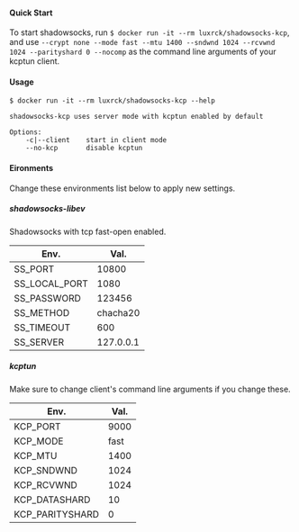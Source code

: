 #### Quick Start
To start shadowsocks, run `$ docker run -it --rm luxrck/shadowsocks-kcp`, and use `--crypt none --mode fast --mtu 1400 --sndwnd 1024 --rcvwnd 1024 --parityshard 0 --nocomp` as the command line arguments of your kcptun client.

#### Usage
`$ docker run -it --rm luxrck/shadowsocks-kcp --help`

	shadowsocks-kcp uses server mode with kcptun enabled by default

	Options:
		-c|--client    start in client mode
		--no-kcp       disable kcptun

#### Eironments
Change these environments list below to apply new settings.

##### shadowsocks-libev
Shadowsocks with tcp fast-open enabled.

Env.         | Val.
-------------|--------
SS_PORT      |10800
SS_LOCAL_PORT|1080
SS_PASSWORD  |123456
SS_METHOD    |chacha20
SS_TIMEOUT   |600
SS_SERVER    |127.0.0.1

##### kcptun
Make sure to change client's command line arguments if you change these.

Env.           | Val.
---------------|--------
KCP_PORT       | 9000
KCP_MODE       | fast
KCP_MTU        | 1400
KCP_SNDWND     | 1024
KCP_RCVWND     | 1024
KCP_DATASHARD  | 10
KCP_PARITYSHARD| 0
